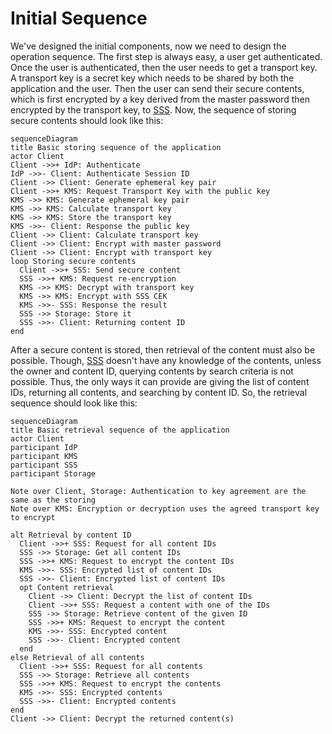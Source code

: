 Initial Sequence
================

We've designed the initial components, now we need to design
the operation sequence. The first step is always easy, a user
get authenticated. Once the user is authenticated, then the
user needs to get a transport key. A transport key is a secret
key which needs to be shared by both the application and the user.
Then the user can send their secure contents, which is first
encrypted by a key derived from the master password then encrypted
by the transport key, to [SSS](./glossary.md#sss). Now, the sequence
of storing secure contents should look like this:

```mermaid
sequenceDiagram
title Basic storing sequence of the application
actor Client
Client ->>+ IdP: Authenticate
IdP ->>- Client: Authenticate Session ID
Client ->> Client: Generate ephemeral key pair
Client ->>+ KMS: Request Transport Key with the public key
KMS ->> KMS: Generate ephemeral key pair
KMS ->> KMS: Calculate transport key
KMS ->> KMS: Store the transport key
KMS ->>- Client: Response the public key
Client ->> Client: Calculate transport key
Client ->> Client: Encrypt with master password
Client ->> Client: Encrypt with transport key
loop Storing secure contents
  Client ->>+ SSS: Send secure content
  SSS ->>+ KMS: Request re-encryption
  KMS ->> KMS: Decrypt with transport key
  KMS ->> KMS: Encrypt with SSS CEK
  KMS ->>- SSS: Response the result
  SSS ->> Storage: Store it
  SSS ->>- Client: Returning content ID
end
```

After a secure content is stored, then retrieval of the content
must also be possible. Though, [SSS](./glossary.md#sss) doesn't 
have any knowledge of the contents, unless the owner and content
ID, querying contents by search criteria is not possible. Thus,
the only ways it can provide are giving the list of content IDs,
returning all contents, and searching by content ID. So, the
retrieval sequence should look like this:

```mermaid
sequenceDiagram
title Basic retrieval sequence of the application
actor Client
participant IdP
participant KMS
participant SSS
participant Storage

Note over Client, Storage: Authentication to key agreement are the same as the storing
Note over KMS: Encryption or decryption uses the agreed transport key to encrypt

alt Retrieval by content ID
  Client ->>+ SSS: Request for all content IDs
  SSS ->> Storage: Get all content IDs
  SSS ->>+ KMS: Request to encrypt the content IDs
  KMS ->>- SSS: Encrypted list of content IDs
  SSS ->>- Client: Encrypted list of content IDs
  opt Content retrieval
    Client ->> Client: Decrypt the list of content IDs
    Client ->>+ SSS: Request a content with one of the IDs
    SSS ->> Storage: Retrieve content of the given ID
    SSS ->>+ KMS: Request to encrypt the content
    KMS ->>- SSS: Encrypted content
    SSS ->>- Client: Encrypted content
  end
else Retrieval of all contents
  Client ->>+ SSS: Request for all contents
  SSS ->> Storage: Retrieve all contents
  SSS ->>+ KMS: Request to encrypt the contents
  KMS ->>- SSS: Encrypted contents
  SSS ->>- Client: Encrypted contents
end
Client ->> Client: Decrypt the returned content(s)
```
